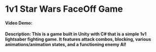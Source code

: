 # 1v1 Star Wars FaceOff Game
#### Video Demo: <URL>
#### Description: This is a game built in Unity with C# that is a simple 1v1 lightsaber fighting game. It features attack combos, blocking, various animations/animation states, and a functioning enemy AI!